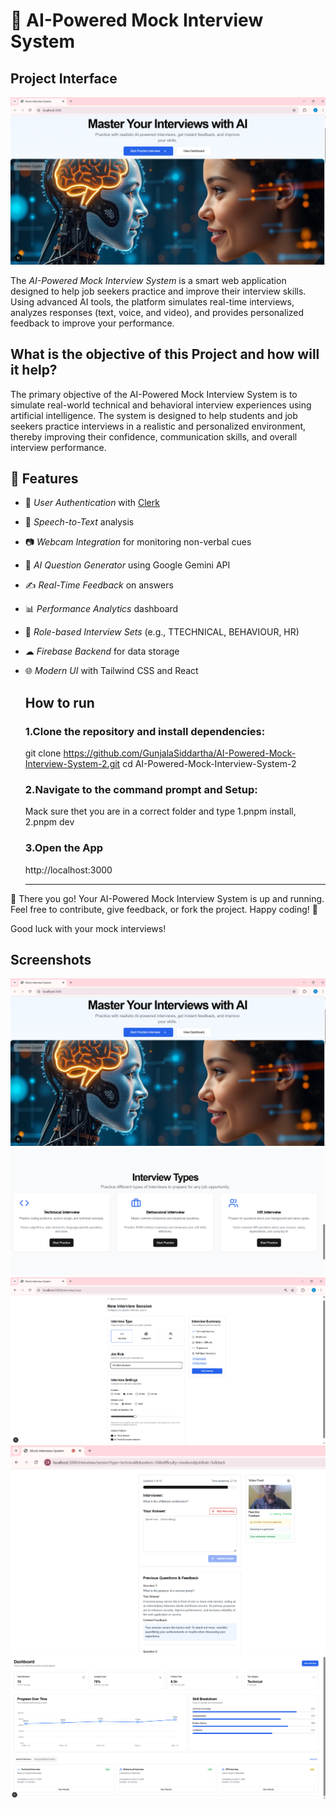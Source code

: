 # 🤖 AI-Powered Mock Interview System

## Project Interface
![image alt](https://github.com/22H51A6675/AI-Powered-Mock-interview-system/blob/c2e03a0cfafcfcde2b387a8ad971c5a4b3f1c797/interface.png)


The *AI-Powered Mock Interview System* is a smart web application designed to help job seekers practice and improve their interview skills. Using advanced AI tools, the platform simulates real-time interviews, analyzes responses (text, voice, and video), and provides personalized feedback to improve your performance.

## What is the objective of this Project and how will it help?
The primary objective of the AI-Powered Mock Interview System is to simulate real-world technical and behavioral interview experiences using artificial intelligence. The system is designed to help students and job seekers practice interviews in a realistic and personalized environment, thereby improving their confidence, communication skills, and overall interview performance.

## 🚀 Features

- 🔐 *User Authentication* with [Clerk](https://clerk.dev/)
- 🎤 *Speech-to-Text* analysis
- 📷 *Webcam Integration* for monitoring non-verbal cues
- 🧠 *AI Question Generator* using Google Gemini API
- ✍ *Real-Time Feedback* on answers
- 📊 *Performance Analytics* dashboard
- 🧾 *Role-based Interview Sets* (e.g., TTECHNICAL, BEHAVIOUR, HR)
- ☁ *Firebase Backend* for data storage
- 🌐 *Modern UI* with Tailwind CSS and React

  ## How to run
  ### 1.Clone the repository and install dependencies:
    git clone https://github.com/GunjalaSiddartha/AI-Powered-Mock-Interview-System-2.git
    cd AI-Powered-Mock-Interview-System-2
  ### 2.Navigate to the command prompt and Setup:
    Mack sure thet you are in a correct folder and type
    1.pnpm install, 
    2.pnpm dev
  ### 3.Open the App
    http://localhost:3000

  ---

🎉 There you go! Your AI-Powered Mock Interview System is up and running.  
Feel free to contribute, give feedback, or fork the project. Happy coding! 🚀

Good luck with your mock interviews!
    


## Screenshots
![image alt](https://github.com/GunjalaSiddartha/AI-Powered-Mock-Interview-System-2/blob/d40b88cdd9fb8b8072674a05f238d9e4efdeb8bb/interface.png)
![image alt](https://github.com/GunjalaSiddartha/AI-Powered-Mock-Interview-System-2/blob/00b695398d3fd391a80aed6ea852fb5e6c69d658/interview_types.png)
![image alt](https://github.com/GunjalaSiddartha/AI-Powered-Mock-Interview-System-2/blob/ddd0b38daf511b0525be51a8193fb8f8e00fefda/new_interview_session.png)
![image alt](https://github.com/GunjalaSiddartha/AI-Powered-Mock-Interview-System-2/blob/575bd28f405ab8400c8410e25c338ee834970cba/interview_attending%20and%20result.png)
![image alt](https://github.com/GunjalaSiddartha/AI-Powered-Mock-Interview-System-2/blob/d33b55522f6fdbd6e15cb4f3b0524c94c763e204/performance_dashboard.png)
